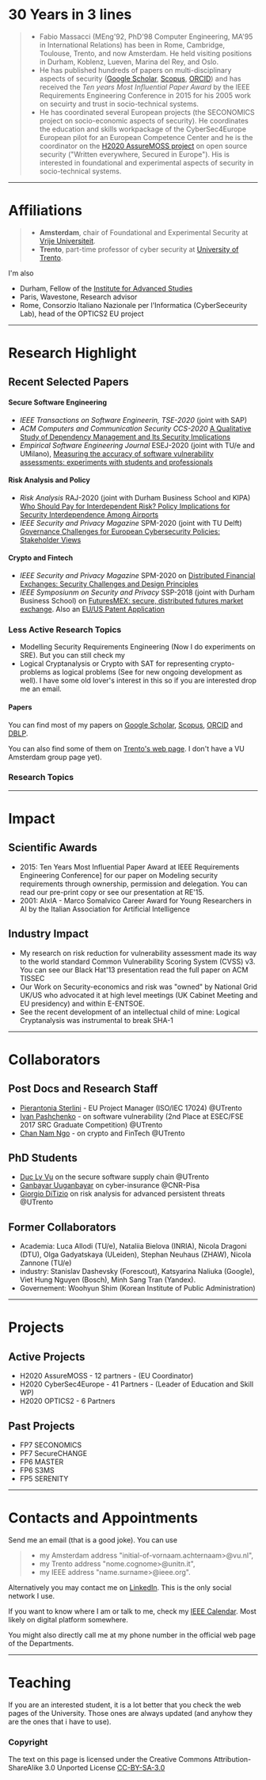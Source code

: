 # 30 Years in 3 lines

> - Fabio Massacci (MEng'92, PhD'98 Computer Engineering, MA'95 in International Relations) has been in Rome, Cambridge, Toulouse, Trento, and now Amsterdam. He held
> visiting positions in Durham, Koblenz, Lueven, Marina del Rey, and Oslo. 
> - He has published hundreds of papers on multi-disciplinary aspects of security ([Google Scholar](https://scholar.google.com/citations?hl=en&user=gC_ZVPgAAAAJ&sortby=pubdate),
> [Scopus](https://www.scopus.com/authid/detail.uri?authorId=55167501300), [ORCID](https://orcid.org/0000-0002-1091-8486)) and has received the *Ten years Most Influential Paper 
> Award* by the IEEE Requirements Engineering 
> Conference in 2015 for his 2005 work on secuirty and trust in socio-technical systems.
> - He has coordinated several European projects (the SECONOMICS project on socio-economic aspects of security). He coordinates the education 
> and skills workpackage of the CyberSec4Europe European pilot for an European Competence Center and he is the coordinator on the 
> [H2020 AssureMOSS project](https://assuremoss.eu/) on open source security ("Written everywhere, Secured in Europe"). His is interested in foundational and experimental 
> aspects of security in socio-technical systems.

* * *

# Affiliations

> - **Amsterdam**, chair of Foundational and Experimental Security at [Vrije Universiteit](https://www.vu.vl).
> - **Trento**, part-time professor of cyber security at [University of Trento](https://www.unitn.it).

I'm also
- Durham, Fellow of the [Institute for Advanced Studies](https://www.dur.ac.uk/ias/)
- Paris, Wavestone, Research advisor
- Rome, Consorzio Italiano Nazionale per l'Informatica (CyberSeceurity Lab), head of the OPTICS2 EU project

* * *

# Research Highlight

## Recent Selected Papers

#### Secure Software Engineering
  - *IEEE Transactions on Software Engineerin, TSE-2020* (joint with SAP) 
  - *ACM Computers and Communication Security CCS-2020* [A Qualitative Study of Dependency Management and Its Security Implications](https://securitylab.disi.unitn.it/lib/exe/fetch.php?media=research_activities:experiments:ccs-2020-preprint.pdf)
  - *Empirical Software Engineering Journal* ESEJ-2020 (joint with TU/e and UMilano), [Measuring the accuracy of software vulnerability assessments: experiments with students and professionals](https://doi.org/10.1007/s10664-019-09797-4)

#### Risk Analysis and Policy
  - *Risk Analysis* RAJ-2020 (joint with Durham Business School and KIPA) [Who Should Pay for Interdependent Risk? Policy Implications for Security Interdependence Among Airports](https://doi.org/10.1111/risa.13454)
  - *IEEE Security and Privacy Magazine* SPM-2020 (joint with TU Delft) [Governance Challenges for European Cybersecurity Policies: Stakeholder Views](https://securitylab.disi.unitn.it/lib/exe/fetch.php?media=research_activities:economics:ieee_governance_v28-cleaned.pdf)

#### Crypto and Fintech
  - *IEEE Security and Privacy Magazine* SPM-2020 on [Distributed Financial Exchanges: Security Challenges and Design Principles](https://securitylab.disi.unitn.it/doku.php?id=sp-2019-05-0134.r1_ngo.pdf)
  - *IEEE Symposiunm on Security and Privacy* SSP-2018 (joint with Durham Business School) on [FuturesMEX: secure, distributed futures market exchange](https://securitylab.disi.unitn.it/lib/exe/fetch.php?media=sp18proceedings.pdf). Also an [EU/US Patent Application](https://patentimages.storage.googleapis.com/33/02/e7/6deebeae0a1845/US20190244290A1.pdf)

### Less Active Research Topics 	
- Modelling Security Requirements Engineering (Now I do experiments on SRE). But you can still check my 
- Logical Cryptanalysis or Crypto with SAT for representing crypto-problems as logical problems (See for new ongoing development as well). I have some old lover's interest in 
this so if you are interested drop me an email.

#### Papers 
You can find most of my papers on [Google Scholar](https://scholar.google.com/citations?hl=en&user=gC_ZVPgAAAAJ&sortby=pubdate), [Scopus](https://www.scopus.com/authid/detail.uri?authorId=55167501300), [ORCID](https://orcid.org/0000-0002-1091-8486) and [DBLP](https://dblp.org/pid/59/6145.html).

You can also find some of them on [Trento's web page](https://securitylab.disi.unitn.it/doku.php?id=publications). I don't have a VU Amsterdam group page yet).

### Research Topics

* * *
# Impact 	

## Scientific Awards
- 2015: Ten Years Most Influential Paper Award at IEEE Requirements Engineering Conference] for our paper on Modeling security requirements through ownership, permission and delegation. You can read our pre-print copy or see our presentation at RE'15.
- 2001: AIxIA - Marco Somalvico Career Award for Young Researchers in AI by the Italian Association for Artificial Intelligence

## Industry Impact
- My research on risk reduction for vulnerability assessment made its way to the world standard Common Vulnerability Scoring System (CVSS) v3. You can see our Black Hat'13 presentation read the full paper on ACM TISSEC
- Our Work on Security-economics and risk was "owned" by National Grid UK/US who advocated it at high level meetings (UK Cabinet Meeting and EU presidency) and within E-ENTSOE.
- See the recent development of an intellectual child of mine: Logical Cryptanalysis was instrumental to break SHA-1

* * *
# Collaborators	

## Post Docs and Research Staff
- [Pierantonia Sterlini](https://www.linkedin.com/in/pierantonia-sterlini-30a24952) - EU Project Manager (ISO/IEC 17024) @UTrento
- [Ivan Pashchenko](https://sites.google.com/g.unitn.it/pashchenko) - on software vulnerability (2nd Place at ESEC/FSE 2017 SRC Graduate Competition) @UTrento
- [Chan Nam Ngo](https://sites.google.com/g.unitn.it/namnc/home) - on crypto and FinTech @UTrento

## PhD Students
- [Duc Ly Vu](https://github.com/lyvd) on the secure software supply chain @UTrento
- [Ganbayar Uuganbayar](https://www.linkedin.com/in/ganbayar-uuganbayar-1a83a7ab/) on cyber-insurance @CNR-Pisa
- [Giorgio DiTizio](https://giorgioditizio.github.io) on risk analysis for advanced persistent threats @UTrento

## Former Collaborators
- Academia: Luca Allodi (TU/e), Nataliia Bielova (INRIA), Nicola Dragoni (DTU), Olga Gadyatskaya (ULeiden), Stephan Neuhaus (ZHAW), Nicola Zannone (TU/e)
- industry: Stanislav Dashevsky (Forescout), Katsyarina Naliuka (Google), Viet Hung Nguyen (Bosch), Minh Sang Tran (Yandex).
- Governement: Woohyun Shim (Korean Institute of Public Administration)

* * *
# Projects 

## Active Projects
- H2020 AssureMOSS - 12 partners - (EU Coordinator)
- H2020 CyberSec4Europe - 41 Partners - (Leader of Education and Skill WP)
- H2020 OPTICS2 - 6 Partners

## Past Projects
- FP7 SECONOMICS
- PF7 SecureCHANGE
- FP6 MASTER
- FP6 S3MS
- FP5 SERENITY

* * * 
# Contacts and Appointments

Send me an email (that is a good joke). You can use 
> - my Amsterdam address "initial-of-vornaam.achternaam>@vu.nl",
> - my Trento address "nome.cognome>@unitn.it",
> - my IEEE address "name.surname>@ieee.org".

Alternatively you may contact me on [LinkedIn](https://www.linkedin.com/in/fabio-massacci-b3199225/). This is the only social network I use.

If you want to know where I am or talk to me, check my [IEEE Calendar](https://calendar.google.com/calendar/embed?src=fabio.massacci@ieee.org). Most likely on digital platform somewhere.

You might also directly call me at my phone number in the official web page of the Departments.

* * *

# Teaching

If you are an interested student, it is a lot better that you check the web pages of the University. Those ones are always updated (and anyhow they are the ones that i have to use).

### Copyright
The text on this page is licensed under the Creative Commons Attribution-ShareAlike 3.0 Unported License [CC-BY-SA-3.0](https://creativecommons.org/licenses/by-sa/3.0/)

